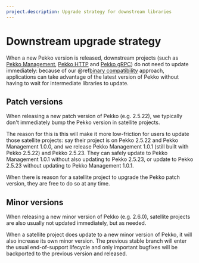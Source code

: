 ```yaml
---
project.description: Upgrade strategy for downstream libraries
---
```

# Downstream upgrade strategy

When a new Pekko version is released, downstream projects (such as
[Pekko Management]($pekko.doc.dns$/docs/pekko-management/current/),
[Pekko HTTP]($pekko.doc.dns$/docs/pekko-http/current/) and
[Pekko gRPC]($pekko.doc.dns$/docs/pekko-grpc/current/))
do not need to update immediately: because of our
@ref[binary compatibility](../common/binary-compatibility-rules.md) approach,
applications can take advantage of the latest version of Pekko without having to
wait for intermediate libraries to update.

## Patch versions

When releasing a new patch version of Pekko (e.g. 2.5.22), we typically don't
immediately bump the Pekko version in satellite projects.

The reason for this is this will make it more low-friction for users to update
those satellite projects: say their project is on Pekko 2.5.22 and
Pekko Management 1.0.0, and we release Pekko Management 1.0.1 (still built with
Pekko 2.5.22) and Pekko 2.5.23. They can safely update to Pekko Management 1.0.1
without also updating to Pekko 2.5.23, or update to Pekko 2.5.23 without updating
to Pekko Management 1.0.1.

When there is reason for a satellite project to upgrade the Pekko patch
version, they are free to do so at any time.

## Minor versions

When releasing a new minor version of Pekko (e.g. 2.6.0), satellite projects are
also usually not updated immediately, but as needed.

When a satellite project does update to a new minor version of Pekko, it will
also increase its own minor version. The previous stable branch will enter the
usual end-of-support lifecycle and only important
bugfixes will be backported to the previous version and released.
